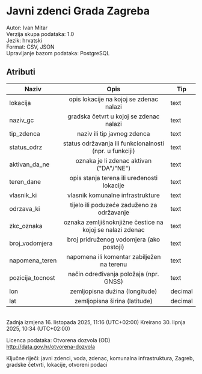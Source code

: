 # Javni zdenci Grada Zagreba

Autor: Ivan Mitar  
Verzija skupa podataka: 1.0  
Jezik: hrvatski  
Format: CSV, JSON  
Upravljanje bazom podataka: PostgreSQL  

## Atributi

| Naziv       |                             Opis                            | Tip     |
| ----------- | :---------------------------------------------------------: | ------- |
| lokacija          | opis lokacije na kojoj se zdenac nalazi                | text    |
| naziv_gc          | gradska četvrt u kojoj se zdenac nalazi                | text    |
| tip_zdenca        | naziv ili tip javnog zdenca                            | text    |
| status_odrz       | status održavanja ili funkcionalnosti (npr. u funkciji) | text    |
| aktivan_da_ne     | oznaka je li zdenac aktivan ("DA"/"NE")                | text    |
| teren_dane        | opis stanja terena ili uređenosti lokacije             | text    |
| vlasnik_ki        | vlasnik komunalne infrastrukture                       | text    |
| odrzava_ki        | tijelo ili poduzeće zaduženo za održavanje             | text    |
| zkc_oznaka        | oznaka zemljišnoknjižne čestice na kojoj se nalazi zdenac | text    |
| broj_vodomjera    | broj pridruženog vodomjera (ako postoji)               | text    |
| napomena_teren    | napomena ili komentar zabilježen na terenu             | text    |
| pozicija_tocnost  | način određivanja položaja (npr. GNSS)                 | text    |
| lon               | zemljopisna dužina (longitude)                         | decimal |
| lat               | zemljopisna širina (latitude)                          | decimal |


\
Zadnja izmjena 16. listopada 2025, 11:16 (UTC+02:00)
Kreirano 30. lipnja 2025, 10:34 (UTC+02:00)

Licenca podataka:
Otvorena dozvola (OD)  
<http://data.gov.hr/otvorena-dozvola>

Ključne riječi: javni zdenci, voda, zdenac, komunalna infrastruktura, Zagreb, gradske četvrti, lokacije, otvoreni podaci
